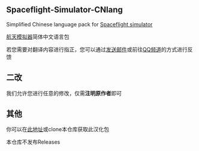 ## Spaceflight-Simulator-CNlang

Simplified Chinese language pack for [Spaceflight simulator](https://play.google.com/store/apps/details?id=com.StefMorojna.SpaceflightSimulator)

[航天模拟器](https://play.google.com/store/apps/details?id=com.StefMorojna.SpaceflightSimulator)简体中文语言包

若您需要对翻译内容进行指正，您可以通过[发送邮件](mailto:sthenight@qq.com)或前往[QQ频道](https://pd.qq.com/s/2tde3yezd)的方式进行反馈

## 二改

我们允许您进行任意的修改，仅需**注明原作者**即可

## 其他

你可以在[此地址](https://sfscn.sthenight.top/get.html#获取)或clone本仓库获取此汉化包

本仓库不发布Releases